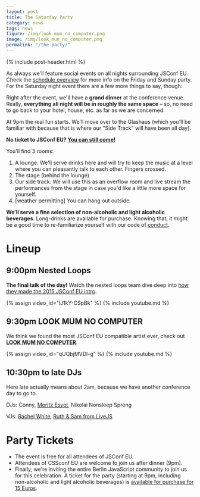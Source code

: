 ```yaml
---
layout: post
title: The Saturday Party
category: news
tags: news
figure: /img/look_mum_no_computer.png
image: /img/look_mum_no_computer.png
permalink: "/the-party/"
---
```

{% include post-header.html %}

As always we'll feature social events on all nights surrounding JSConf EU. Check the [schedule overview](/rough-schedule/) for more info on the Friday and Sunday party. For the Saturday night event there are a few more things to say, though:

Right after the event, we'll have a **grand dinner** at the conference venue. Really, **everything all night will be in roughly the same space** – so, no need to go back to your hotel, house, etc. as far as we are concerned.

At 9pm the real fun starts. We'll move over to the Glashaus (which you'll be familiar with because that is where our "Side Track" will have been all day).

**No ticket to JSConf EU? [You can still come!](#party-tickets)**

You'll find 3 rooms:

  1. A lounge. We'll serve drinks here and will try to keep the music at a level where you can pleasantly talk to each other. Fingers crossed.
  2. The stage (behind the lounge)
  3. Our side track. We will use this as an overflow room and live stream the performances from the stage in case you'd like a little more space for yourself.
  4. [weather permitting] You can hang out outside.

**We’ll serve a fine selection of non-alcoholic and light alcoholic beverages**. Long-drinks are available for purchase. Knowing that, it might be a good time to re-familiarize yourself with our code of [conduct](/code-of-conduct/).

# Lineup

## 9:00pm Nested Loops

**The final talk of the day!** Watch the nested loops team dive deep into [how they made the 2015 JSConf EU intro](/speakers/kahlil-boris-jan-martin-how-its-made-opening-jsconfeu.html).

{% assign video_id="lJ1kY-CSpBk" %}
{% include youtube.md %}

## 9:30pm LOOK MUM NO COMPUTER

We think we found the most JSConf EU compatible artist ever, check out **[LOOK MUM NO COMPUTER](https://www.facebook.com/LOOKMUMNOCOMPUTER/)**.

{% assign video_id="qUQbjMVDl-g" %}
{% include youtube.md %}

## 10:30pm to late DJs

Here late actually means about 2am, because we have another conference day to go to.

DJs: Conny, [Moritz Esyot](https://soundcloud.com/moritz-esyot), Nikolai Nonsleep Spreng

VJs: [Rachel White](https://twitter.com/ohhoe), [Ruth & Sam from LiveJS](http://livejs.network/)

# Party Tickets

- The event is free for all attendees of JSConf EU.
- Attendees of CSSconf EU are welcome to join us after dinner (9pm).
- Finally, we're inviting the entire Berlin JavaScript community to join us for this celebration. A ticket for the party (starting at 9pm, including non-alcoholic and light alcoholic beverages) is [available for purchase for 15 Euros](https://ti.to/jsconfeu/jsconfeu2017#tito-ticket-e6glnv2lx4).
